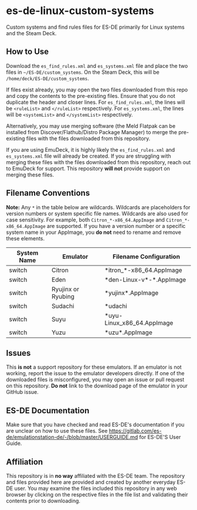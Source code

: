 # es-de-linux-custom-systems

Custom systems and find rules files for ES-DE primarily for Linux systems and the Steam Deck. 

## How to Use

Download the `es_find_rules.xml` and `es_systems.xml` file and place the two files in `~/ES-DE/custom_systems`. On the Steam Deck, this will be `/home/deck/ES-DE/custom_systems`. 

If files exist already, you may open the two files downloaded from this repo and copy the contents to the pre-existing files. Ensure that you do not duplicate the header and closer lines. For `es_find_rules.xml`, the lines will be `<ruleList>` and `</ruleList>` respectively. For `es_systems.xml`, the lines will be `<systemList>` and `</systemList>` respectively. 

Alternatively, you may use merging software (the Meld Flatpak can be installed from Discover/Flathub/Distro Package Manager) to merge the pre-existing files with the files downloaded from this repository. 

If you are using EmuDeck, it is highly likely the `es_find_rules.xml` and `es_systems.xml` file will already be created. If you are struggling with merging these files with the files downloaded from this repository, reach out to EmuDeck for support. This repository **will not** provide support on merging these files. 

## Filename Conventions

**Note:** Any `*` in the table below are wildcards. Wildcards are placeholders for version numbers or system specific file names. Wildcards are also used for case sensitivity. For example, both `Citron_*-x86_64.AppImage` and `Citron_*-x86_64.AppImage` are supported. If you have a version number or a specific system name in your AppImage, you **do not** need to rename and remove these elements. 

| **System Name** | **Emulator**       | **Filename Configuration** |
|-----------------|--------------------|----------------------------|
| switch          | Citron             | \*itron_*-x86_64.AppImage   |
| switch          | Eden               | \*den-Linux-v*-*.AppImage   |
| switch          | Ryujinx or Ryubing | \*yujinx*.AppImage          |
| switch          | Sudachi            | \*udachi                    |
| switch          | Suyu               | \*uyu-Linux_x86_64.AppImage |
| switch          | Yuzu               | \*uzu*.AppImage             |


## Issues

This **is not** a support repository for these emulators. If an emulator is not working, report the issue to the emulator developers directly. If one of the downloaded files is misconfigured, you may open an issue or pull request on this repository. **Do not** link to the download page of the emulator in your GitHub issue. 

## ES-DE Documentation

Make sure that you have checked and read ES-DE's documentation if you are unclear on how to use these files. See https://gitlab.com/es-de/emulationstation-de/-/blob/master/USERGUIDE.md for ES-DE'S User Guide. 

## Affiliation

This repository is in **no way** affiliated with the ES-DE team. The repository and files provided here are provided and created by another everyday ES-DE user. You may examine the files included this repository in any web browser by clicking on the respective files in the file list and validating their contents prior to downloading. 
